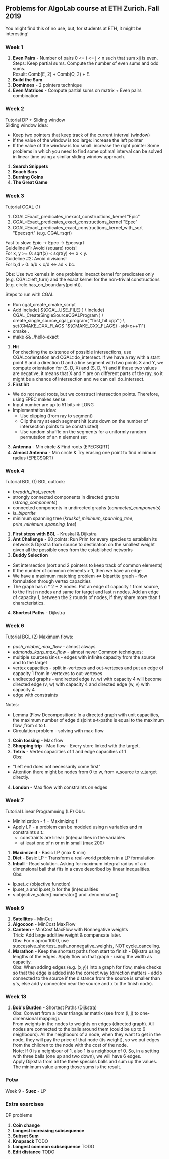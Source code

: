 ## Problems for AlgoLab course at ETH Zurich. Fall 2019 

You might find this of no use, but, for students at ETH, it might be interesting!

### Week 1
1. **Even Pairs** - Number of pairs 0 <= i <= j < n such that sum xij is even. \
  Steps: Keep partial sums. Compute the number of even sums and odd sums. \
  Result: Comb(E, 2) + Comb(O, 2) + E.
2. **Build the Sum**
3. **Dominoes** - 2 pointers technique 
4. **Even Matrices** - Compute partial sums on matrix + Even pairs combination

### Week 2

Tutorial DP + Sliding window <br>
Sliding window idea: 
- Keep two pointers that keep track of the current interval (window) 
- If the value of the window is too large: increase the left pointer 
- If the value of the window is too small: increase the right pointer 
Some problems in which you need to find some optimal interval can be solved in linear time using a similar sliding window approach. 

1. **Search Snippets**
2. **Beach Bars**
3. **Burning Coins**
4. **The Great Game** 

### Week 3

Tutorial CGAL (1)
1. CGAL::Exact_predicates_inexact_constructions_kernel "Epic"
2. CGAL::Exact_predicates_exact_constructions_kernel "Epec"
3. CGAL::Exact_predicates_exact_constructions_kernel_with_sqrt "Epecsqrt" (e.g. CGAL::sqrt)

Fast to slow: Epic -> Epec -> Epecsqrt <br>
Guideline #1: Avoid (square) roots! <br>
For x, y >= 0: sqrt(x) < sqrt(y) <=> x < y.  <br>
Guideline #2: Avoid divisions! <br>
For b,d > 0: a/b < c/d <=> ad < bc. <br>

Obs: Use two kernels in one problem: inexact kernel for predicates only (e.g. CGAL::left_turn) and the exact kernel for the non-trivial constructions (e.g. circle.has_on_boundary(point)). 

Steps to run with CGAL <br>
- Run cgal_create_cmake_script 
- Add 
 include( ${CGAL_USE_FILE} ) \
 include( CGAL_CreateSingleSourceCGALProgram ) \
 create_single_source_cgal_program( "first_hit.cpp" ) \
set(CMAKE_CXX_FLAGS "${CMAKE_CXX_FLAGS} -std=c++11") 
- cmake . <br>
- make && ./hello-exact

1. **Hit** <br>
  For checking the existence of possible intersections, use CGAL::orientation and CGAL::do_intersect. If we have a ray with a start point S and a direction D and a line segment with two points X and Y, we compute orientation for (S, D, X) and (S, D, Y) and if these two values are negative, it means that X and Y are on different parts of the ray, so it might be a chance of intersection and we can call do_intersect. 
2. **First hit** <br>
- We do not need roots, but we construct intersection points. Therefore, using EPEC makes sense. <br>
- Input number are up to 51 bits => LONG <br>
- Implementation idea: <br>
  - Use clipping (from ray to segment) <br>
  - Clip the ray at each segment hit (cuts down on the number of intersection points to be constructed) <br>
  - Use random shuffle on the segments for a uniformly random permutation of an n element set <br>
3. **Antenna** - Min circle & Find roots (EPECSQRT)
4. **Almost Antenna** - Min circle & Try erasing one point to find minimum radius (EPECSQRT)

### Week 4

Tutorial BGL (1)
BGL outlook:
- *breadth_first_search*
- strongly connected components in directed graphs (*strong_components*)
- connected components in undirected graphs (*connected_components*)
- *is_bipartite*
- minimum spanning tree (*kruskal_minimum_spanning_tree*, *prim_minimum_spanning_tree*)

1. **First steps with BGL** - Kruskal & Dijkstra 
2. **Ant Challenge** - 60 points: Run Prim for every species to establish its network & Dijkstra from source to destination on the smallest weight given all the possible ones from the established networks 
3. **Buddy Selection** <br>
- Set intersection (sort and 2 pointers to keep track of common elements)
- If the number of common elements > 1, then we have an edge
- We have a maximum matching problem <=> bipartite graph - flow formulation through vertex capacities
- The graph has n * 2 + 2 nodes. Put an edge of capacity 1 from source, to the first n nodes and same for target and last n nodes. Add an edge of capacity 1, between the 2 rounds of nodes, if they share more than f characteristics. 
4. **Shortest Paths** - Dijkstra 

### Week 6
 
 Tutorial BGL (2)
 Maximum flows:
 - *push_relabel_max_flow* - almost always
 - *edmonds_karp_max_flow* - almost never
 Common techniques:
 - multiple sources/sinks - edges with infinite capacity from the source and to the target
 - vertex capacities - split in-vertexes and out-vertexes and put an edge of capacity 1 from in-vertexes to out-vertexes
 - undirected graphs - undirected edge (v, w) with capacity 4 will become directed edge (v, w) with capacity 4 and directed edge (w, v) with capacity 4
 - edge with constraints 
 
 Notes:
- Lemma (Flow Decomposition): In a directed graph with unit capacities, the maximum number of edge disjoint s-t-paths is equal to the maximum flow ,from s to t. 
- Circulation problem - solving with max-flow 

1. **Coin tossing** - Max flow
2. **Shopping trip** - Max flow - Every store linked with the target. 
3. **Tetris** - Vertex capacities of 1 and edge capacities of 1 <br>
Obs:
- "Left end does not necessarily come first"
- Attention there might be nodes from 0 to w, from v_source to v_target directly.
4. **London** - Max flow with constraints on edges

### Week 7

Tutorial Linear Programming (LP)
Obs:
- Minimization - f = Maximizing f 
- Apply LP - a problem can be modeled using n variables and m constraints s.t.:
  - constraints are linear (in)equalities in the variables
  - at least one of n or m in small (max 200)


1. **Maximize it** - Basic LP (max & min)
2. **Diet** - Basic LP - Transform a real-world problem in a LP formulation 
3. **Inball** - Read solution. Asking for maximum integral radius of a d dimensional ball that fits in a cave described by linear inequalities. <br>
Obs:
- lp.set_c (objective function)
- lp.set_a and lp.set_b for the (in)equalities
- s.objective_value().numerator() and .denominator()

### Week 9
1. **Satellites** - MinCut
2. **Algocoon** - MinCost MaxFlow
3. **Canteen** - MinCost MaxFlow with Nonnegative weights \
  Trick: Add large additive weight & compensate later.\
  Obs: For n aprox 1000, use successive_shortest_path_nonnegative_weights, NOT cycle_canceling.
4. **Marathon** - Keep the shortest paths from start to finish - Dijkstra using lengths of the edges. Apply flow on that graph - using the width as capacity. \
  Obs: When adding edges (e.g. (x,y)) into a graph for flow, make checks so that the edge is added into the correct way (direction matters - add x connected to the source if the distance from the source is smaller than y's, else add y connected near the source and x to the finish node).

### Week 13
1. **Bob's Burden** - Shortest Paths (Dijkstra) \
  Obs: Convert from a lower triangular matrix (see from (i, j) to one-dimensional mapping). \
  From weights in the nodes to weights on edges (directed graph). All nodes are connected to the balls around them (could be up to 6 neighbours). All the neighbours of a node, when they want to get in the node, they will pay the price of that node (its weight), so we put edges from the children to the node with the cost of the node. \
  Note: If 0 is a neighbour of 1, also 1 is a neighbour of 0. So, in a setting with three balls (one up and two down), we will have 6 edges.   \
  Apply Dijkstra from all the three specials balls and sum up the values. The minimum value among those sums is the result. 

### Potw 
Week 9 - **Suez** - LP

### Extra exercises 
DP problems
1. **Coin change**
2. **Longest increasing subsequence**
3. **Subset Sum**
4. **Knapsack** TODO
5. **Longest common subsequence** TODO
6. **Edit distance** TODO
